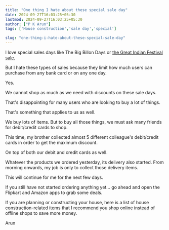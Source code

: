 ```yaml
---
title: "One thing I hate about these special sale day"
date: 2024-09-27T16:03:25+05:30
lastmod: 2024-09-27T16:03:25+05:30
author: ["P K Arun"]
tags: ['House construction','sale day','special']

slug: "one-thing-i-hate-about-these-special-sale-day"
---
```


I love special sales days like The Big Billon Days or [the Great Indian Festival sale.](https://www.amazon.in/l/29657746031?_encoding=UTF8&pd_rd_w=fAJ3W&content-id=amzn1.sym.9b87b1cf-cbb7-44b4-8f32-3a09a6acf5ec&pf_rd_p=9b87b1cf-cbb7-44b4-8f32-3a09a6acf5ec&pf_rd_r=47CG2G3JTYNAAY8Q9QCC&pd_rd_wg=I9MP1&pd_rd_r=70b06e7a-537e-45f1-ab30-1a0a614e83f6&linkCode=ll2&tag=newsite0003-21&linkId=b51cd17ad44582c4d714dd5022ce70e3&language=en_IN&ref_=as_li_ss_tl)

But I hate these types of sales because they limit how much users can purchase from any bank card or on any one day.

Yes.

We cannot shop as much as we need with discounts on these sale days.

That's disappointing for many users who are looking to buy a lot of things.

That's something that applies to us as well.

We buy lots of items. But to buy all those things, we must ask many friends for debit/credit cards to shop.

This time, my brother collected almost 5 different colleague's debit/credit cards in order to get the maximum discount.

On top of both our debit and credit cards as well.

Whatever the products we ordered yesterday, its delivery also started. From morning onwards, my job is only to collect those delivery items.

This will continue for me for the next few days.

If you still have not started ordering anything yet… go ahead and open the Flipkart and Amazon apps to grab some deals.

If you are planning or constructing your house, here is a list of house construction-related items that I recommend you shop online instead of offline shops to save more money.

Arun